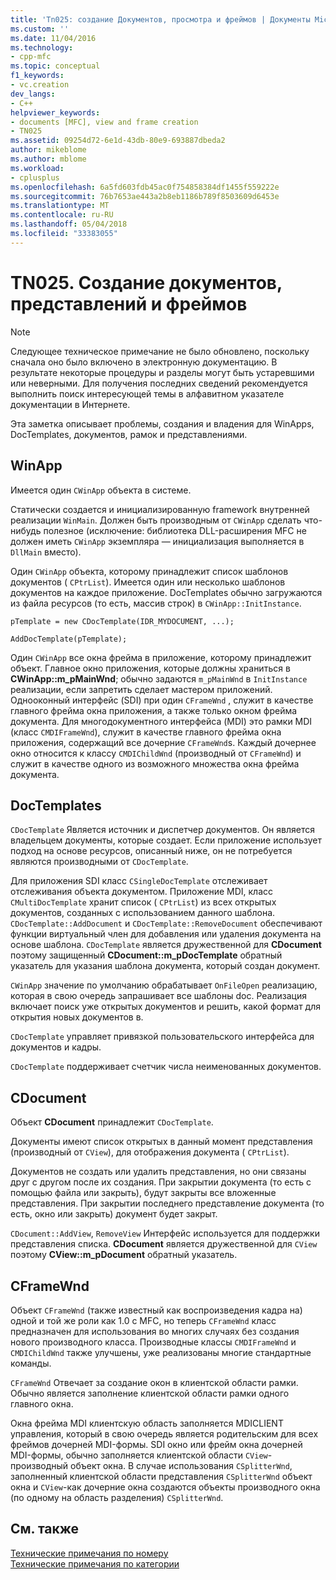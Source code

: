 ```yaml
---
title: 'Tn025: создание Документов, просмотра и фреймов | Документы Microsoft'
ms.custom: ''
ms.date: 11/04/2016
ms.technology:
- cpp-mfc
ms.topic: conceptual
f1_keywords:
- vc.creation
dev_langs:
- C++
helpviewer_keywords:
- documents [MFC], view and frame creation
- TN025
ms.assetid: 09254d72-6e1d-43db-80e9-693887dbeda2
author: mikeblome
ms.author: mblome
ms.workload:
- cplusplus
ms.openlocfilehash: 6a5fd603fdb45ac0f754858384df1455f559222e
ms.sourcegitcommit: 76b7653ae443a2b8eb1186b789f8503609d6453e
ms.translationtype: MT
ms.contentlocale: ru-RU
ms.lasthandoff: 05/04/2018
ms.locfileid: "33383055"
---
```

# <a name="tn025-document-view-and-frame-creation"></a>TN025. Создание документов, представлений и фреймов
> [!NOTE]
>  Следующее техническое примечание не было обновлено, поскольку сначала оно было включено в электронную документацию. В результате некоторые процедуры и разделы могут быть устаревшими или неверными. Для получения последних сведений рекомендуется выполнить поиск интересующей темы в алфавитном указателе документации в Интернете.  
  
 Эта заметка описывает проблемы, создания и владения для WinApps, DocTemplates, документов, рамок и представлениями.  
  
## <a name="winapp"></a>WinApp  
 Имеется один `CWinApp` объекта в системе.  
  
 Статически создается и инициализированную framework внутренней реализации `WinMain`. Должен быть производным от `CWinApp` сделать что-нибудь полезное (исключение: библиотека DLL-расширения MFC не должен иметь `CWinApp` экземпляра — инициализация выполняется в `DllMain` вместо).  
  
 Один `CWinApp` объекта, которому принадлежит список шаблонов документов ( `CPtrList`). Имеется один или несколько шаблонов документов на каждое приложение. DocTemplates обычно загружаются из файла ресурсов (то есть, массив строк) в `CWinApp::InitInstance`.  
  
```  
pTemplate = new CDocTemplate(IDR_MYDOCUMENT, ...);

AddDocTemplate(pTemplate);
```  
  
 Один `CWinApp` все окна фрейма в приложение, которому принадлежит объект. Главное окно приложения, которые должны храниться в **CWinApp::m_pMainWnd**; обычно задаются `m_pMainWnd` в `InitInstance` реализации, если запретить сделает мастером приложений. Однооконный интерфейс (SDI) при один `CFrameWnd` , служит в качестве главного фрейма окна приложения, а также только окном фрейма документа. Для многодокументного интерфейса (MDI) это рамки MDI (класс `CMDIFrameWnd`), служит в качестве главного фрейма окна приложения, содержащий все дочерние `CFrameWnd`s. Каждый дочернее окно относится к классу `CMDIChildWnd` (производный от `CFrameWnd`) и служит в качестве одного из возможного множества окна фрейма документа.  
  
## <a name="doctemplates"></a>DocTemplates  
 `CDocTemplate` Является источник и диспетчер документов. Он является владельцем документы, которые создает. Если приложение использует подход на основе ресурсов, описанный ниже, он не потребуется являются производными от `CDocTemplate`.  
  
 Для приложения SDI класс `CSingleDocTemplate` отслеживает отслеживания объекта документом. Приложение MDI, класс `CMultiDocTemplate` хранит список ( `CPtrList`) из всех открытых документов, созданных с использованием данного шаблона. `CDocTemplate::AddDocument` и `CDocTemplate::RemoveDocument` обеспечивают функции виртуальный член для добавления или удаления документа на основе шаблона. `CDocTemplate` является дружественной для **CDocument** поэтому защищенный **CDocument::m_pDocTemplate** обратный указатель для указания шаблона документа, который создан документ.  
  
 `CWinApp` значение по умолчанию обрабатывает `OnFileOpen` реализацию, которая в свою очередь запрашивает все шаблоны doc. Реализация включает поиск уже открытых документов и решить, какой формат для открытия новых документов в.  
  
 `CDocTemplate` управляет привязкой пользовательского интерфейса для документов и кадры.  
  
 `CDocTemplate` поддерживает счетчик числа неименованных документов.  
  
## <a name="cdocument"></a>CDocument  
 Объект **CDocument** принадлежит `CDocTemplate`.  
  
 Документы имеют список открытых в данный момент представления (производный от `CView`), для отображения документа ( `CPtrList`).  
  
 Документов не создать или удалить представления, но они связаны друг с другом после их создания. При закрытии документа (то есть с помощью файла или закрыть), будут закрыты все вложенные представления. При закрытии последнего представление документа (то есть, окно или закрыть) документ будет закрыт.  
  
 `CDocument::AddView`, `RemoveView` Интерфейс используется для поддержки представления списка. **CDocument** является дружественной для `CView` поэтому **CView::m_pDocument** обратный указатель.  
  
## <a name="cframewnd"></a>CFrameWnd  
 Объект `CFrameWnd` (также известный как воспроизведения кадра на) одной и той же роли как 1.0 с MFC, но теперь `CFrameWnd` класс предназначен для использования во многих случаях без создания нового производного класса. Производные классы `CMDIFrameWnd` и `CMDIChildWnd` также улучшены, уже реализованы многие стандартные команды.  
  
 `CFrameWnd` Отвечает за создание окон в клиентской области рамки. Обычно является заполнение клиентской области рамки одного главного окна.  
  
 Окна фрейма MDI клиентскую область заполняется MDICLIENT управления, который в свою очередь является родительским для всех фреймов дочерней MDI-формы. SDI окно или фрейм окна дочерней MDI-формы, обычно заполняется клиентской области `CView`-производный объект окна. В случае использования `CSplitterWnd`, заполненный клиентской области представления `CSplitterWnd` объект окна и `CView`-как дочерние окна создаются объекты производного окна (по одному на область разделения) `CSplitterWnd`.  
  
## <a name="see-also"></a>См. также  
 [Технические примечания по номеру](../mfc/technical-notes-by-number.md)   
 [Технические примечания по категории](../mfc/technical-notes-by-category.md)

